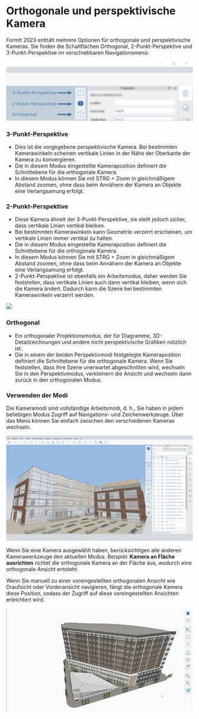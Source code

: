 # Orthogonale und perspektivische Kamera

FormIt 2023 enthält mehrere Optionen für orthogonale und perspektivische Kameras. Sie finden die Schaltflächen Orthogonal, 2-Punkt-Perspektive und 3-Punkt-Perspektive im verschiebbaren Navigationsmenü:

![Schaltflächen für die Kameraansichten 3-Punkt-Perspektive (oben), 2-Punkt-Perspektive (Mitte) und Orthogonal (unten)](../.gitbook/assets/camera-2point-floating-nav-blurred.png)

### 3-Punkt-Perspektive

* Dies ist die vorgegebene perspektivische Kamera. Bei bestimmten Kamerawinkeln scheinen vertikale Linien in der Nähe der Oberkante der Kamera zu konvergieren.
* Die in diesem Modus eingestellte Kameraposition definiert die Schnittebene für die orthogonale Kamera.
* In diesem Modus können Sie mit STRG + Zoom in gleichmäßigem Abstand zoomen, ohne dass beim Annähern der Kamera an Objekte eine Verlangsamung erfolgt.

### 2-Punkt-Perspektive

* Diese Kamera ähnelt der 3-Punkt-Perspektive, sie stellt jedoch sicher, dass vertikale Linien vertikal bleiben.
* Bei bestimmten Kamerawinkeln kann Geometrie verzerrt erscheinen, um vertikale Linien immer vertikal zu halten.
* Die in diesem Modus eingestellte Kameraposition definiert die Schnittebene für die orthogonale Kamera.
* In diesem Modus können Sie mit STRG + Zoom in gleichmäßigem Abstand zoomen, ohne dass beim Annähern der Kamera an Objekte eine Verlangsamung erfolgt.
* 2-Punkt-Perspektive ist ebenfalls ein Arbeitsmodus, daher werden Sie feststellen, dass vertikale Linien auch dann vertikal bleiben, wenn sich die Kamera ändert. Dadurch kann die Szene bei bestimmten Kamerawinkeln verzerrt werden.

![](../.gitbook/assets/camera-2point-working-mode.gif)

### Orthogonal

* Ein orthogonaler Projektionsmodus, der für Diagramme, 3D-Detailzeichnungen und andere nicht perspektivische Grafiken nützlich ist.
* Die in einem der beiden Perspektivmodi festgelegte Kameraposition definiert die Schnittebene für die orthogonale Kamera. Wenn Sie feststellen, dass Ihre Szene unerwartet abgeschnitten wird, wechseln Sie in den Perspektivmodus, verkleinern die Ansicht und wechseln dann zurück in den orthogonalen Modus.

### Verwenden der Modi

Die Kameramodi sind vollständige Arbeitsmodi, d. h., Sie haben in jedem beliebigen Modus Zugriff auf Navigations- und Zeichenwerkzeuge. Über das Menü können Sie einfach zwischen den verschiedenen Kameras wechseln.&#x20;

![Umschalten der drei verschiedenen Kameramodi: 3-Punkt-Perspektive, 2-Punkt-Perspektive und Orthogonal](../.gitbook/assets/perspective-gif.gif)

Wenn Sie eine Kamera ausgewählt haben, berücksichtigen alle anderen Kamerawerkzeuge den aktuellen Modus. Beispiel: **Kamera an Fläche ausrichten** richtet die orthogonale Kamera an der Fläche aus, wodurch eine orthogonale Ansicht entsteht.

Wenn Sie manuell zu einer voreingestellten orthogonalen Ansicht wie Draufsicht oder Vorderansicht navigieren, fängt die orthogonale Kamera diese Position, sodass der Zugriff auf diese voreingestellten Ansichten erleichtert wird.

![](../.gitbook/assets/orthoorienttoface.gif)
